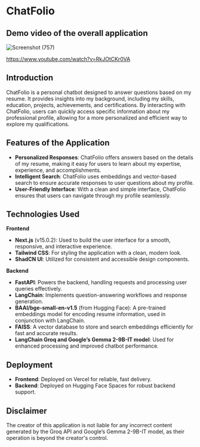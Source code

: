 # ChatFolio

## Demo video of the overall application

![Screenshot (757)](https://github.com/user-attachments/assets/0a0a1c82-726a-46c7-92e7-ce464b4ab743)

https://www.youtube.com/watch?v=RkJOtCKr0VA

## Introduction

ChatFolio is a personal chatbot designed to answer questions based on my resume. It provides insights into my background, including my skills, education, projects, achievements, and certifications. By interacting with ChatFolio, users can quickly access specific information about my professional profile, allowing for a more personalized and efficient way to explore my qualifications.

## Features of the Application

- **Personalized Responses**: ChatFolio offers answers based on the details of my resume, making it easy for users to learn about my expertise, experience, and accomplishments.
- **Intelligent Search**: ChatFolio uses embeddings and vector-based search to ensure accurate responses to user questions about my profile.
- **User-Friendly Interface**: With a clean and simple interface, ChatFolio ensures that users can navigate through my profile seamlessly.

## Technologies Used

**Frontend**

- **Next.js** (v15.0.2): Used to build the user interface for a smooth, responsive, and interactive experience.
- **Tailwind CSS**: For styling the application with a clean, modern look.
- **ShadCN UI**: Utilized for consistent and accessible design components.

**Backend**

- **FastAPI**: Powers the backend, handling requests and processing user queries effectively.
- **LangChain**: Implements question-answering workflows and response generation.
- **BAAI/bge-small-en-v1.5** (from Hugging Face): A pre-trained embeddings model for encoding resume information, used in conjunction with LangChain.
- **FAISS**: A vector database to store and search embeddings efficiently for fast and accurate results.
- **LangChain Groq and Google’s Gemma 2-9B-IT model**: Used for enhanced processing and improved chatbot performance.

## Deployment

- **Frontend**: Deployed on Vercel for reliable, fast delivery.
- **Backend**: Deployed on Hugging Face Spaces for robust backend support.

## Disclaimer

The creator of this application is not liable for any incorrect content generated by the Groq API and Google’s Gemma 2-9B-IT model, as their operation is beyond the creator's control.
